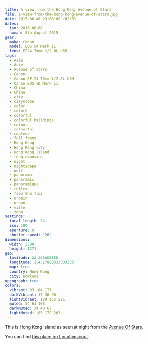 ```yaml
---
title: A view from the Hong Kong Avenue of Stars
file: a-view-from-the-hong-kong-avenue-of-stars.jpg
date: 2015-08-08 23:08:00 +02:00
dates:
  iso: 2015-08-08
  human: 8th August 2015
gear:
  make: Canon
  model: EOS 5D Mark II
  lens: EF24-70mm f/2.8L USM
tags:
  - Asia
  - Asie
  - Avenue of Stars
  - Canon
  - Canon EF 24-70mm f/2.8L USM
  - Canon EOS 5D Mark II
  - China
  - Chine
  - city
  - cityscape
  - color
  - coloré
  - colorful
  - colorful buildings
  - colour
  - colourful
  - couleur
  - full frame
  - Hong Kong
  - Hong Kong City
  - Hong Kong Island
  - long exposure
  - night
  - nightscape
  - nuit
  - panorama
  - panoramic
  - panoramique
  - reflex
  - Tsim Sha Tsui
  - urbain
  - urban
  - ville
  - zoom
settings:
  focal_length: 24
  iso: 100
  aperture: 9
  shutter_speed: "20"
dimensions:
  width: 3500
  height: 1271
geo:
  latitude: 22.293055555
  longitude: 114.17083333333333
  map: true
  country: Hong Kong
  city: Kowloon
opengraph: true
colors:
  vibrant: 93 104 177
  darkVibrant: 17 36 96
  lightVibrant: 129 155 221
  muted: 54 61 108
  darkMuted: 38 40 67
  lightMuted: 185 172 203
---
```


This is Hong Kong Island as seen at night from the <a href="http://www.avenueofstars.com.hk/eng/home.asp">Avenue Of Stars</a>.

You can find <a href="http://www.locationscout.net/hong-kong/1623-hong-kong-avenue-of-stars">this place on Locationscout</a>.
